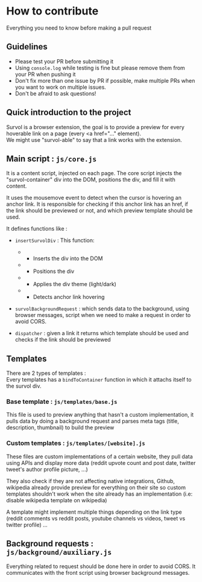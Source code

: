 # How to contribute
Everything you need to know before making a pull request


## Guidelines
* Please test your PR before submitting it
* Using `console.log` while testing is fine but please remove them from your PR when pushing it
* Don't fix more than one issue by PR if possible, make multiple PRs when you want to work on multiple issues.
* Don't be afraid to ask questions!

## Quick introduction to the project

Survol is a browser extension, the goal is to provide a preview for every hoverable link on a page (every <a href="..." element).  
We might use "survol-able" to say that a link works with the extension.

## Main script : `js/core.js`
It is a content script, injected on each page. 
The core script injects the "survol-container" div into the DOM, positions the div, and fill it with content.  

It uses the mousemove event to detect when the cursor is hovering an anchor link. It is responsible for checking if this anchor link has an href, if the link should be previewed or not, and which preview template should be used.  

It defines functions like :
* `insertSurvolDiv` : This function:
     * - Inserts the div into the DOM
     * - Positions the div
     * - Applies the div theme (light/dark)
     * - Detects anchor link hovering

* `survolBackgroundRequest` : which sends data to the background, using browser messages, script when we need to make a request in order to avoid CORS. 

* `dispatcher` : given a link it returns which template should be used and checks if the link should be previewed

## Templates

There are 2 types of templates :  
Every templates has a `bindToContainer` function in which it attachs itself to the survol div.

### Base template : `js/templates/base.js`
This file is used to preview anything that hasn't a custom implementation, it pulls data by doing a background request and parses meta tags (title, description, thumbnail) to build the preview

### Custom templates : `js/templates/[website].js`
These files are custom implementations of a certain website, they pull data using APIs and display more data (reddit upvote count and post date, twitter tweet's author profile picture, ...)  

They also check if they are not affecting native integrations, Github, wikipedia already provide preview for everything on their site so custom templates shouldn't work when the site already has an implementation (i.e: disable wikipedia template on wikipedia)  

A template might implement multiple things depending on the link type (reddit comments vs reddit posts, youtube channels vs videos, tweet vs twitter profile) ...

## Background requests : `js/background/auxiliary.js`
Everything related to request should be done here in order to avoid CORS. It communicates with the front script using browser background messages.
